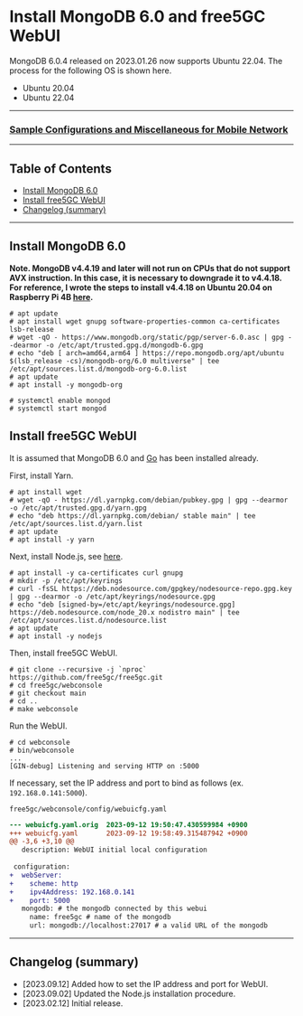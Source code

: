 # Install MongoDB 6.0 and free5GC WebUI
MongoDB 6.0.4 released on 2023.01.26 now supports Ubuntu 22.04.
The process for the following OS is shown here.

- Ubuntu 20.04
- Ubuntu 22.04

---

### [Sample Configurations and Miscellaneous for Mobile Network](https://github.com/s5uishida/sample_config_misc_for_mobile_network)

---

<a id="toc"></a>

## Table of Contents

- [Install MongoDB 6.0](#install_mongodb)
- [Install free5GC WebUI](#install_webui)
- [Changelog (summary)](#changelog)

---
<a id="install_mongodb"></a>

## Install MongoDB 6.0

**Note. MongoDB v4.4.19 and later will not run on CPUs that do not support AVX instruction.
In this case, it is necessary to downgrade it to v4.4.18.
For reference, I wrote the steps to install v4.4.18 on Ubuntu 20.04 on Raspberry Pi 4B [here](https://github.com/s5uishida/install_mongodb_on_ubuntu_for_rp4b).**

```
# apt update
# apt install wget gnupg software-properties-common ca-certificates lsb-release
# wget -qO - https://www.mongodb.org/static/pgp/server-6.0.asc | gpg --dearmor -o /etc/apt/trusted.gpg.d/mongodb-6.gpg
# echo "deb [ arch=amd64,arm64 ] https://repo.mongodb.org/apt/ubuntu $(lsb_release -cs)/mongodb-org/6.0 multiverse" | tee /etc/apt/sources.list.d/mongodb-org-6.0.list
# apt update
# apt install -y mongodb-org
```
```
# systemctl enable mongod
# systemctl start mongod
```

<a id="install_webui"></a>

## Install free5GC WebUI

It is assumed that MongoDB 6.0 and [Go](https://github.com/free5gc/free5gc/wiki/Installation) has been installed already.

First, install Yarn.
```
# apt install wget
# wget -qO - https://dl.yarnpkg.com/debian/pubkey.gpg | gpg --dearmor -o /etc/apt/trusted.gpg.d/yarn.gpg
# echo "deb https://dl.yarnpkg.com/debian/ stable main" | tee /etc/apt/sources.list.d/yarn.list
# apt update
# apt install -y yarn
```
Next, install Node.js, see [here](https://github.com/nodesource/distributions).
```
# apt install -y ca-certificates curl gnupg
# mkdir -p /etc/apt/keyrings
# curl -fsSL https://deb.nodesource.com/gpgkey/nodesource-repo.gpg.key | gpg --dearmor -o /etc/apt/keyrings/nodesource.gpg
# echo "deb [signed-by=/etc/apt/keyrings/nodesource.gpg] https://deb.nodesource.com/node_20.x nodistro main" | tee /etc/apt/sources.list.d/nodesource.list
# apt update
# apt install -y nodejs
```
Then, install free5GC WebUI.
```
# git clone --recursive -j `nproc` https://github.com/free5gc/free5gc.git
# cd free5gc/webconsole
# git checkout main
# cd ..
# make webconsole
```
Run the WebUI.
```
# cd webconsole
# bin/webconsole
...
[GIN-debug] Listening and serving HTTP on :5000
```
If necessary, set the IP address and port to bind as follows (ex. `192.168.0.141:5000`).

`free5gc/webconsole/config/webuicfg.yaml`
```diff
--- webuicfg.yaml.orig  2023-09-12 19:50:47.430599984 +0900
+++ webuicfg.yaml       2023-09-12 19:58:49.315487942 +0900
@@ -3,6 +3,10 @@
   description: WebUI initial local configuration
 
 configuration:
+  webServer:
+    scheme: http
+    ipv4Address: 192.168.0.141
+    port: 5000
   mongodb: # the mongodb connected by this webui
     name: free5gc # name of the mongodb
     url: mongodb://localhost:27017 # a valid URL of the mongodb
```

---
<a id="changelog"></a>

## Changelog (summary)

- [2023.09.12] Added how to set the IP address and port for WebUI.
- [2023.09.02] Updated the Node.js installation procedure.
- [2023.02.12] Initial release.
